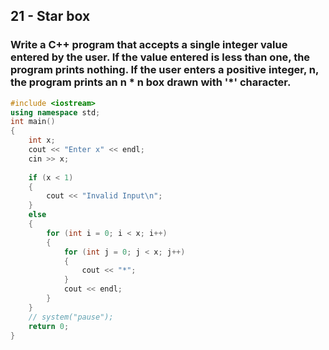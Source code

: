 ## 21 - Star box
### Write a C++ program that accepts a single integer value entered by the user. If the value entered is less than one, the program prints nothing. If the user enters a positive integer, n, the program prints an n * n box drawn with '*' character.
```cpp
#include <iostream>
using namespace std;
int main()
{
	int x;
	cout << "Enter x" << endl;
	cin >> x;
	
	if (x < 1)
	{
		cout << "Invalid Input\n";
	}
	else
	{
		for (int i = 0; i < x; i++)
		{
			for (int j = 0; j < x; j++)
			{
				cout << "*";
			}
			cout << endl;
		}
	}
	// system("pause");
	return 0;
}
```
